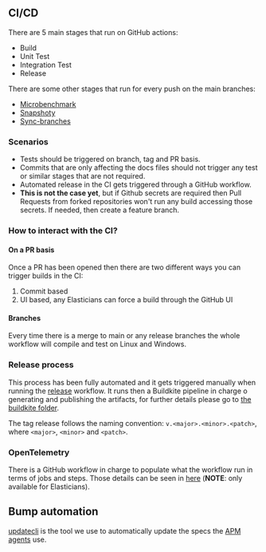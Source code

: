 ## CI/CD

There are 5 main stages that run on GitHub actions:

* Build
* Unit Test
* Integration Test
* Release

There are some other stages that run for every push on the main branches:

* [Microbenchmark](./microbenchmark.yml)
* [Snapshoty](./snapshoty.yml)
* [Sync-branches](./sync-branches.yml)

### Scenarios

* Tests should be triggered on branch, tag and PR basis.
* Commits that are only affecting the docs files should not trigger any test or similar stages that are not required.
* Automated release in the CI gets triggered through a GitHub workflow.
* **This is not the case yet**, but if Github secrets are required then Pull Requests from forked repositories won't run any build accessing those secrets. If needed, then create a feature branch.

### How to interact with the CI?

#### On a PR basis

Once a PR has been opened then there are two different ways you can trigger builds in the CI:

1. Commit based
1. UI based, any Elasticians can force a build through the GitHub UI

#### Branches

Every time there is a merge to main or any release branches the whole workflow will compile and test on Linux and Windows.

### Release process

This process has been fully automated and it gets triggered manually when running the [release](https://github.com/elastic/apm-agent-java/actions/workflows/release.yml) workflow. It runs then a Buildkite pipeline in charge o generating and publishing the artifacts,
for further details please go to [the buildkite folder](../../.buildkite/README.md).

The tag release follows the naming convention: `v.<major>.<minor>.<patch>`, where `<major>`, `<minor>` and `<patch>`.

### OpenTelemetry

There is a GitHub workflow in charge to populate what the workflow run in terms of jobs and steps. Those details can be seen in [here](https://ela.st/oblt-ci-cd-stats) (**NOTE**: only available for Elasticians).

## Bump automation

[updatecli](https://www.updatecli.io/) is the tool we use to automatically update the specs
the [APM agents](./updatecli.yml) use.
